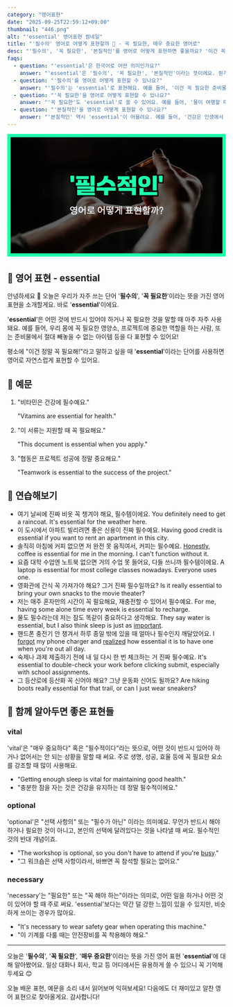 ```yaml
---
category: "영어표현"
date: "2025-09-25T22:59:12+09:00"
thumbnail: "446.png"
alt: "'essential' 영어표현 썸네일"
title: "'필수의' 영어로 어떻게 표현할까 🌟 - 꼭 필요한, 매우 중요한 영어로"
desc: "'필수의', '꼭 필요한', '본질적인'를 영어로 어떻게 표현하면 좋을까요? '이건 꼭 필요한 준비물이에요.', '건강은 인생에서 아주 본질적인 거예요.' 등을 영어로 표현하는 법을 배워봅시다. 다양한 예문을 통해서 연습하고 본인의 표현으로 만들어 보세요."
faqs:
  - question: "'essential'은 한국어로 어떤 의미인가요?"
    answer: "'essential'은 '필수의', '꼭 필요한', '본질적인'이라는 뜻이에요. 뭔가 아주 중요해서 꼭 있어야 할 때 주로 써요."
  - question: "'필수의'를 영어로 어떻게 표현할 수 있나요?"
    answer: "'필수의'는 'essential'로 표현해요. 예를 들어, '이건 꼭 필요한 준비물이에요.'는 'This is an essential item.'이라고 해요."
  - question: "'꼭 필요한'을 영어로 어떻게 표현할 수 있나요?"
    answer: "'꼭 필요한'도 'essential'로 쓸 수 있어요. 예를 들어, '물이 여행할 때 꼭 필요해요.'는 'Water is essential when you travel.'이라고 표현해요."
  - question: "'본질적인'을 영어로 어떻게 표현할 수 있나요?"
    answer: "'본질적인' 역시 'essential'이 어울려요. 예를 들어, '건강은 인생에서 아주 본질적인 거예요.'는 'Health is essential in life.'라고 말해요."
---
```


!['essential' 영어표현](./446.png)

## 🌟 영어 표현 - essential

안녕하세요 👋 오늘은 우리가 자주 쓰는 단어 '**필수의**', '**꼭 필요한**'이라는 뜻을 가진 영어 표현을 소개할게요. 바로 '**essential**'이에요.

'**essential**'은 어떤 것에 반드시 있어야 하거나 꼭 필요한 것을 말할 때 아주 자주 사용돼요. 예를 들어, 우리 몸에 꼭 필요한 영양소, 프로젝트에 중요한 역할을 하는 사람, 또는 준비물에서 절대 빼놓을 수 없는 아이템 등을 다 표현할 수 있어요!

평소에 "이건 정말 꼭 필요해!"라고 말하고 싶을 때 '**essential**'이라는 단어를 사용하면 영어로 자연스럽게 표현할 수 있어요.

## 📖 예문

1. "비타민은 건강에 필수예요."

   "Vitamins are essential for health."

2. "이 서류는 지원할 때 꼭 필요해요."

   "This document is essential when you apply."

3. "협동은 프로젝트 성공에 정말 중요해요."

   "Teamwork is essential to the success of the project."

## 💬 연습해보기

<ul data-interactive-list>

  <li data-interactive-item>
    <span data-toggler>여기 날씨에 진짜 비옷 꼭 챙겨야 해요, 필수템이에요.</span>
    <span data-answer>You definitely need to get a raincoat. It's essential for the weather here.</span>
  </li>

  <li data-interactive-item>
    <span data-toggler>이 도시에서 아파트 빌리려면 좋은 신용이 진짜 필수예요.</span>
    <span data-answer>Having good credit is essential if you want to rent an apartment in this city.</span>
  </li>

  <li data-interactive-item>
    <span data-toggler>솔직히 아침에 커피 없으면 저 완전 못 움직여서, 커피는 필수예요.</span>
    <span data-answer><a href="/blog/in-english/336.honestly/">Honestly</a>, coffee is essential for me in the morning. I can't function without it.</span>
  </li>

  <li data-interactive-item>
    <span data-toggler>요즘 대학 수업엔 노트북 없으면 거의 수업 못 들어요, 다들 쓰니까 필수템이에요.</span>
    <span data-answer>A laptop is essential for most college classes nowadays. Everyone uses one.</span>
  </li>

  <li data-interactive-item>
    <span data-toggler>영화관에 간식 꼭 가져가야 해요? 그거 진짜 필수일까요?</span>
    <span data-answer>Is it really essential to bring your own snacks to the movie theater?</span>
  </li>

  <li data-interactive-item>
    <span data-toggler>저는 매주 혼자만의 시간이 꼭 필요해요, 재충전할 수 있어서 필수예요.</span>
    <span data-answer>For me, having some alone time every week is essential to recharge.</span>
  </li>

  <li data-interactive-item>
    <span data-toggler>물도 필수라는데 저는 잠도 똑같이 중요하다고 생각해요.</span>
    <span data-answer>They say water is essential, but I also think sleep is just as <a href="/blog/in-english/318.important/">important</a>.</span>
  </li>

  <li data-interactive-item>
    <span data-toggler>핸드폰 충전기 안 챙겨서 하루 종일 밖에 있을 때 얼마나 필수인지 깨달았어요.</span>
    <span data-answer>I <a href="/blog/in-english/023.forget/">forgot</a> my phone charger and <a href="/blog/in-english/166.realize/">realized</a> how essential it is to have one when you're out all day.</span>
  </li>

  <li data-interactive-item>
    <span data-toggler>숙제나 과제 제출하기 전에 내 일 다시 한 번 체크하는 거 진짜 필수예요.</span>
    <span data-answer>It's essential to double-check your work before clicking submit, especially with school assignments.</span>
  </li>

  <li data-interactive-item>
    <span data-toggler>그 등산로에 등산화 꼭 신어야 해요? 그냥 운동화 신어도 될까요?</span>
    <span data-answer>Are hiking boots really essential for that trail, or can I just wear sneakers?</span>
  </li>

</ul>

## 🤝 함께 알아두면 좋은 표현들

### vital

'vital'은 "매우 중요하다" 혹은 "필수적이다"라는 뜻으로, 어떤 것이 반드시 있어야 하거나 없어서는 안 되는 상황을 말할 때 써요. 주로 생명, 성공, 효율 등에 꼭 필요한 요소를 강조할 때 많이 사용해요.

- "Getting enough sleep is vital for maintaining good health."
- "충분한 잠을 자는 것은 건강을 유지하는 데 정말 필수적이에요."

### optional

'optional'은 "선택 사항의" 또는 "필수가 아닌" 이라는 의미예요. 무언가 반드시 해야 하거나 필요한 것이 아니고, 본인의 선택에 달려있다는 것을 나타낼 때 써요. 필수적인 것의 반대 개념이죠.

- "The workshop is optional, so you don't have to attend if you're [busy](/blog/in-english/372.busy/)."
- "그 워크숍은 선택 사항이라서, 바쁘면 꼭 참석할 필요는 없어요."

### necessary

'necessary'는 "필요한" 또는 "꼭 해야 하는"이라는 의미로, 어떤 일을 하거나 어떤 것이 있어야 할 때 주로 써요. 'essential'보다는 약간 덜 강한 느낌이 있을 수 있지만, 비슷하게 쓰이는 경우가 많아요.

- "It's necessary to wear safety gear when operating this machine."
- "이 기계를 다룰 때는 안전장비를 꼭 착용해야 해요."

---

오늘은 '**필수의**', '**꼭 필요한**', '**매우 중요한**'이라는 뜻을 가진 영어 표현 '**essential**'에 대해 알아봤어요. 일상 대화나 회사, 학교 등 어디에서든 유용하게 쓸 수 있으니 꼭 기억해두세요 😊

오늘 배운 표현, 예문을 소리 내서 읽어보며 익혀보세요! 다음에도 더 재미있고 알찬 영어 표현으로 찾아올게요. 감사합니다!
